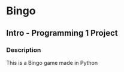 # Bingo

## Intro - Programming 1 Project

### Description

<p> This is a Bingo game made in Python </p>
